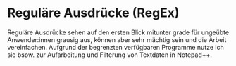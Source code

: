 # Reguläre Ausdrücke (RegEx)

Reguläre Ausdrücke sehen auf den ersten Blick mitunter grade für ungeübte Anwender:innen grausig aus, können aber sehr mächtig sein und die Arbeit vereinfachen. Aufgrund der begrenzten verfügbaren Programme nutze ich sie bspw. zur Aufarbeitung und Filterung von Textdaten in Notepad++.





